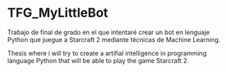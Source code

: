 # TFG_MyLittleBot

Trabajo de final de grado en el que intentaré crear un bot en lenguaje Python que juegue a Starcraft 2 mediante técnicas de Machine Learning.

Thesis where i will try to create a artifial intelligence in programming language Python that will be able to play the game Starcraft 2.
